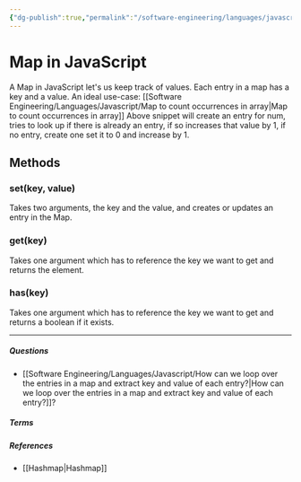 ```yaml
---
{"dg-publish":true,"permalink":"/software-engineering/languages/javascript/map-in-java-script/","tags":["type/permanent","code/javascript"],"created":"2023-07-17T16:43:45.800-05:00","updated":"2023-09-05T18:20:51.038-05:00"}
---
```


# Map in JavaScript
A Map in JavaScript let's us keep track of values. Each entry in a map has a key and a value. An ideal use-case: [[Software Engineering/Languages/Javascript/Map to count occurrences in array\|Map to count occurrences in array]]
Above snippet will create an entry for num, tries to look up if there is already an entry, if so increases that value by 1, if no entry, create one set it to 0 and increase by 1.
## Methods
### set(key, value)
Takes two arguments, the key and the value, and creates or updates an entry in the Map.
### get(key)
Takes one argument which has to reference the key we want to get and returns the element.
### has(key)
Takes one argument which has to reference the key we want to get and returns a boolean if it exists.

---
##### Questions
- [[Software Engineering/Languages/Javascript/How can we loop over the entries in a map and extract key and value of each entry?\|How can we loop over the entries in a map and extract key and value of each entry?]]?

##### Terms
<!-- Links to definition pages -->

##### References
<!-- Links to pages not referenced in the content -->
- [[Hashmap\|Hashmap]]

